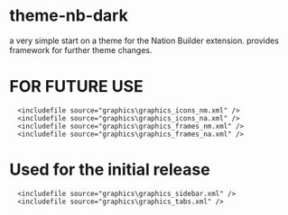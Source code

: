 # theme-nb-dark
a very simple start on a theme for the Nation Builder extension. provides framework for further theme changes.


#  FOR FUTURE USE
      <includefile source="graphics\graphics_icons_nm.xml" />
      <includefile source="graphics\graphics_icons_na.xml" />
      <includefile source="graphics\graphics_frames_nm.xml" />
      <includefile source="graphics\graphics_frames_na.xml" />

# Used for the initial release
      <includefile source="graphics\graphics_sidebar.xml" />
      <includefile source="graphics\graphics_tabs.xml" />

